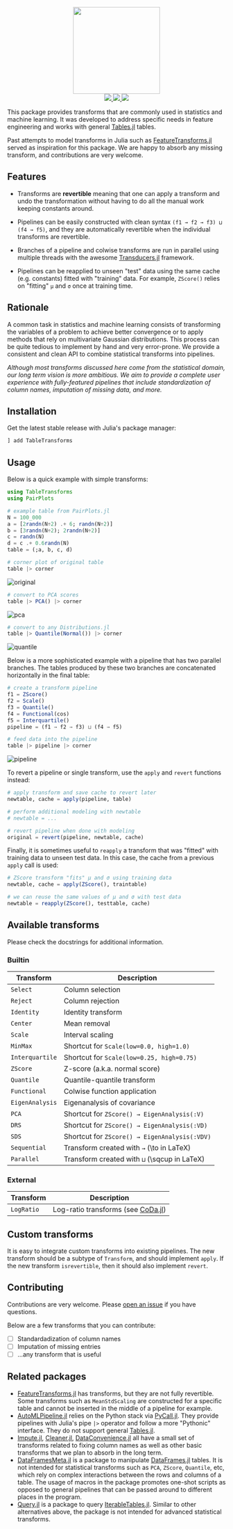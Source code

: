 <p align="center">
  <img src="docs/logo.png" height="200"><br>
  <a href="https://github.com/JuliaML/TableTransforms.jl/actions">
    <img src="https://img.shields.io/github/workflow/status/JuliaML/TableTransforms.jl/CI?style=flat-square">
  </a>
  <a href="https://codecov.io/gh/JuliaML/TableTransforms.jl">
    <img src="https://img.shields.io/codecov/c/github/JuliaML/TableTransforms.jl?style=flat-square">
  </a>
  <a href="LICENSE">
    <img src="https://img.shields.io/badge/license-MIT-blue.svg?style=flat-square">
  </a>
</p>

This package provides transforms that are commonly used in statistics
and machine learning. It was developed to address specific needs in
feature engineering and works with general
[Tables.jl](https://github.com/JuliaData/Tables.jl) tables.

Past attempts to model transforms in Julia such as
[FeatureTransforms.jl](https://github.com/invenia/FeatureTransforms.jl)
served as inspiration for this package. We are happy to absorb any
missing transform, and contributions are very welcome.

## Features

- Transforms are **revertible** meaning that one can apply a transform
  and undo the transformation without having to do all the manual work
  keeping constants around.

- Pipelines can be easily constructed with clean syntax
  `(f1 → f2 → f3) ⊔ (f4 → f5)`, and they are automatically
  revertible when the individual transforms are revertible.

- Branches of a pipeline and colwise transforms are run in parallel
  using multiple threads with the awesome
  [Transducers.jl](https://github.com/JuliaFolds/Transducers.jl)
  framework.

- Pipelines can be reapplied to unseen "test" data using the same cache
  (e.g. constants) fitted with "training" data. For example, `ZScore()`
  relies on "fitting" `μ` and `σ` once at training time.

## Rationale

A common task in statistics and machine learning consists of transforming
the variables of a problem to achieve better convergence or to apply methods
that rely on multivariate Gaussian distributions. This process can be quite
tedious to implement by hand and very error-prone. We provide a consistent
and clean API to combine statistical transforms into pipelines.

*Although most transforms discussed here come from the statistical domain,
our long term vision is more ambitious. We aim to provide a complete
user experience with fully-featured pipelines that include standardization
of column names, imputation of missing data, and more.*

## Installation

Get the latest stable release with Julia's package manager:

```julia
] add TableTransforms
```

## Usage

Below is a quick example with simple transforms:

```julia
using TableTransforms
using PairPlots

# example table from PairPlots.jl
N = 100_000
a = [2randn(N÷2) .+ 6; randn(N÷2)]
b = [3randn(N÷2); 2randn(N÷2)]
c = randn(N)
d = c .+ 0.6randn(N)
table = (;a, b, c, d)

# corner plot of original table
table |> corner
```
![original](docs/original.png)

```julia
# convert to PCA scores
table |> PCA() |> corner
```
![pca](docs/pca.png)

```julia
# convert to any Distributions.jl
table |> Quantile(Normal()) |> corner
```
![quantile](docs/quantile.png)

Below is a more sophisticated example with a pipeline that has
two parallel branches. The tables produced by these two branches
are concatenated horizontally in the final table:
```julia
# create a transform pipeline
f1 = ZScore()
f2 = Scale()
f3 = Quantile()
f4 = Functional(cos)
f5 = Interquartile()
pipeline = (f1 → f2 → f3) ⊔ (f4 → f5)

# feed data into the pipeline
table |> pipeline |> corner
```
![pipeline](docs/pipeline.png)

To revert a pipeline or single transform, use the `apply` and `revert`
functions instead:

```julia
# apply transform and save cache to revert later
newtable, cache = apply(pipeline, table)

# perform additional modeling with newtable
# newtable = ...

# revert pipeline when done with modeling
original = revert(pipeline, newtable, cache)
```

Finally, it is sometimes useful to `reapply` a transform that was
"fitted" with training data to unseen test data. In this case, the
cache from a previous `apply` call is used:

```julia
# ZScore transform "fits" μ and σ using training data
newtable, cache = apply(ZScore(), traintable)

# we can reuse the same values of μ and σ with test data
newtable = reapply(ZScore(), testtable, cache)
```

## Available transforms

Please check the docstrings for additional information.

### Builtin

| Transform | Description |
|-----------|-------------|
| `Select` | Column selection |
| `Reject` | Column rejection  |
| `Identity` | Identity transform |
| `Center` | Mean removal |
| `Scale` | Interval scaling |
| `MinMax` | Shortcut for `Scale(low=0.0, high=1.0)` |
| `Interquartile` | Shortcut for `Scale(low=0.25, high=0.75)` |
| `ZScore` | Z-score (a.k.a. normal score) |
| `Quantile` | Quantile-quantile transform |
| `Functional` | Colwise function application |
| `EigenAnalysis` | Eigenanalysis of covariance |
| `PCA` | Shortcut for `ZScore() → EigenAnalysis(:V)` |
| `DRS` | Shortcut for `ZScore() → EigenAnalysis(:VD)` |
| `SDS` | Shortcut for `ZScore() → EigenAnalysis(:VDV)` |
| `Sequential` | Transform created with `→` (\to in LaTeX) |
| `Parallel` | Transform created with `⊔` (\sqcup in LaTeX) |

### External

| Transform | Description |
|-----------|-------------|
| `LogRatio` | Log-ratio transforms (see [CoDa.jl](https://github.com/JuliaEarth/CoDa.jl)) |

## Custom transforms

It is easy to integrate custom transforms into existing
pipelines. The new transform should be a subtype of
`Transform`, and should implement `apply`. If the new
transform `isrevertible`, then it should also implement
`revert`.

## Contributing

Contributions are very welcome. Please [open an issue](https://github.com/JuliaML/TableTransforms.jl/issues) if you have questions.

Below are a few transforms that you can contribute:

- [ ] Standardadization of column names
- [ ] Imputation of missing entries
- [ ] ...any transform that is useful

## Related packages

- [FeatureTransforms.jl](https://github.com/invenia/FeatureTransforms.jl)
  has transforms, but they are not fully revertible. Some transforms such
  as `MeanStdScaling` are constructed for a specific table and cannot be
  inserted in the middle of a pipeline for example.
- [AutoMLPipeline.jl](https://github.com/IBM/AutoMLPipeline.jl) relies on
  the Python stack via [PyCall.jl](https://github.com/JuliaPy/PyCall.jl).
  They provide pipelines with Julia's pipe `|>` operator and follow a
  more "Pythonic" interface. They do not support general
  [Tables.jl](https://github.com/JuliaData/Tables.jl).
- [Impute.jl](https://github.com/invenia/Impute.jl),
  [Cleaner.jl](https://github.com/TheRoniOne/Cleaner.jl),
  [DataConvenience.jl](https://github.com/xiaodaigh/DataConvenience.jl)
  all have a small set of transforms related to fixing column names as
  well as other basic transforms that we plan to absorb in the long term.
- [DataFramesMeta.jl](https://github.com/jkrumbiegel/Chain.jl) is a package
  to manipulate [DataFrames.jl](https://github.com/JuliaData/DataFrames.jl)
  tables. It is not intended for statistical transforms such as `PCA`,
  `ZScore`, `Quantile`, etc, which rely on complex interactions between
  the rows and columns of a table. The usage of macros in the package
  promotes one-shot scripts as opposed to general pipelines that can be
  passed around to different places in the program.
- [Query.jl](https://github.com/queryverse/Query.jl) is a package to query
  [IterableTables.jl](https://github.com/queryverse/IterableTables.jl).
  Similar to other alternatives above, the package is not intended for
  advanced statistical transforms.